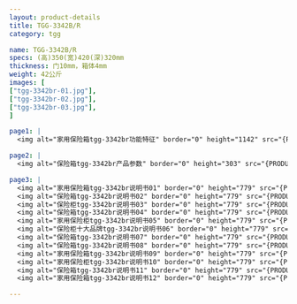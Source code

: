 ```yaml
---
layout: product-details
title: TGG-3342B/R
category: tgg

name: TGG-3342B/R
specs: (高)350(宽)420(深)320mm
thickness: 门10mm，箱体4mm
weight: 42公斤
images: [
["tgg-3342br-01.jpg"],
["tgg-3342br-02.jpg"],
["tgg-3342br-03.jpg"],
]

page1: |
  <img alt="家用保险箱tgg-3342br功能特征" border="0" height="1142" src="{PRODUCT_IMAGES}products/tgg-gn.jpg" width="538" />

page2: |
  <img alt="保险箱tgg-3342br产品参数" border="0" height="303" src="{PRODUCT_IMAGES}products/tgg-cpcs.jpg" width="538" />

page3: |
  <img alt="家用保险箱tgg-3342br说明书01" border="0" height="779" src="{PRODUCT_IMAGES}products/tgg-sm01.jpg" width="528" /><br />
  <img alt="保险箱tgg-3342br说明书02" border="0" height="779" src="{PRODUCT_IMAGES}products/tgg-sm02.jpg" width="528" /><br />
  <img alt="保险柜tgg-3342br说明书03" border="0" height="779" src="{PRODUCT_IMAGES}products/tgg-sm03.jpg" width="528" /><br />
  <img alt="保险箱tgg-3342br说明书04" border="0" height="779" src="{PRODUCT_IMAGES}products/tgg-sm04.jpg" width="528" /><br />
  <img alt="家用保险柜tgg-3342br说明书05" border="0" height="779" src="{PRODUCT_IMAGES}products/tgg-sm05.jpg" width="528" /><br />
  <img alt="保险柜十大品牌tgg-3342br说明书06" border="0" height="779" src="{PRODUCT_IMAGES}products/tgg-sm06.jpg" width="528" /><br />
  <img alt="保险箱tgg-3342br说明书07" border="0" height="779" src="{PRODUCT_IMAGES}products/tgg-sm07.jpg" width="528" /><br />
  <img alt="保险箱tgg-3342br说明书08" border="0" height="779" src="{PRODUCT_IMAGES}products/tgg-sm08.jpg" width="528" /><br />
  <img alt="家用保险箱tgg-3342br说明书09" border="0" height="779" src="{PRODUCT_IMAGES}products/tgg-sm09.jpg" width="528" /><br />
  <img alt="家用保险柜tgg-3342br说明书10" border="0" height="779" src="{PRODUCT_IMAGES}products/tgg-sm10.jpg" width="528" /><br />
  <img alt="保险箱tgg-3342br说明书11" border="0" height="779" src="{PRODUCT_IMAGES}products/tgg-sm11.jpg" width="528" /><br />
  <img alt="家用保险箱tgg-3342br说明书12" border="0" height="779" src="{PRODUCT_IMAGES}products/tgg-sm12.jpg" width="528" />

---
```

